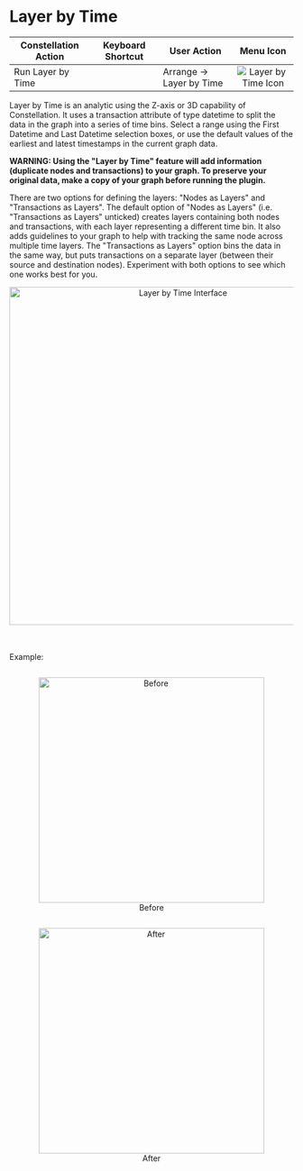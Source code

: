 # Layer by Time

<table class="table table-striped">
<thead>
<tr class="header">
<th>Constellation Action</th>
<th>Keyboard Shortcut</th>
<th>User Action</th>
<th style="text-align: center;">Menu Icon</th>
</tr>
</thead>
<tbody>
<tr class="odd">
<td>Run Layer by Time</td>
<td></td>
<td>Arrange -&gt; Layer by Time</td>
<td style="text-align: center;"><img src="../ext/docs/CoreArrangementPlugins/src/au/gov/asd/tac/constellation/plugins/arrangements/resources/layerByTime.png" alt="Layer by Time Icon" /></td>
</tr>
</tbody>
</table>

Layer by Time is an analytic using the Z-axis or 3D capability of
Constellation. It uses a transaction attribute of type datetime to split
the data in the graph into a series of time bins. Select a range using
the First Datetime and Last Datetime selection boxes, or use the default
values of the earliest and latest timestamps in the current graph data.

**WARNING: Using the "Layer by Time" feature will add information
(duplicate nodes and transactions) to your graph. To preserve your
original data, make a copy of your graph before running the plugin.**

There are two options for defining the layers: "Nodes as Layers" and
"Transactions as Layers". The default option of "Nodes as Layers" (i.e.
"Transactions as Layers" unticked) creates layers containing both nodes
and transactions, with each layer representing a different time bin. It
also adds guidelines to your graph to help with tracking the same node
across multiple time layers. The "Transactions as Layers" option bins
the data in the same way, but puts transactions on a separate layer
(between their source and destination nodes). Experiment with both
options to see which one works best for you.

<div style="text-align: center">
    <img height=600 src="../ext/docs/CoreArrangementPlugins/src/au/gov/asd/tac/constellation/plugins/arrangements/resources/layer_by_time_parameters_gui_screenshot.png" alt="Layer by Time Interface" />
</div>
<br />
<br />

Example:

<div style="text-align: center">
    <figure style = "display: inline-block">
        <img height=400 src="../ext/docs/CoreArrangementPlugins/src/au/gov/asd/tac/constellation/plugins/arrangements/resources/BeforeLayer.png" alt="Before" />
        <figcaption>Before</figcaption>
    </figure>
    <figure style = "display: inline-block">
        <img height=400 src="../ext/docs/CoreArrangementPlugins/src/au/gov/asd/tac/constellation/plugins/arrangements/resources/AfterLayer.png" alt="After" />
        <figcaption>After</figcaption>
    </figure>
</div>